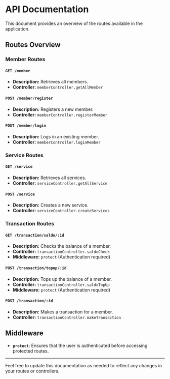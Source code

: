 # API Documentation

This document provides an overview of the routes available in the application.

## Routes Overview

### Member Routes

#### `GET /member`
- **Description:** Retrieves all members.
- **Controller:** `memberController.getAllMember`

#### `POST /member/register`
- **Description:** Registers a new member.
- **Controller:** `memberController.registerMember`

#### `POST /member/login`
- **Description:** Logs in an existing member.
- **Controller:** `memberController.loginMember`

### Service Routes

#### `GET /service`
- **Description:** Retrieves all services.
- **Controller:** `serviceController.getAllService`

#### `POST /service`
- **Description:** Creates a new service.
- **Controller:** `serviceController.createServices`

### Transaction Routes

#### `GET /transaction/saldo/:id`
- **Description:** Checks the balance of a member.
- **Controller:** `transactionController.saldoCheck`
- **Middleware:** `protect` (Authentication required)

#### `POST /transaction/topup/:id`
- **Description:** Tops up the balance of a member.
- **Controller:** `transactionController.saldoTopUp`
- **Middleware:** `protect` (Authentication required)

#### `POST /transaction/:id`
- **Description:** Makes a transaction for a member.
- **Controller:** `transactionController.makeTransaction`

## Middleware

- **`protect`**: Ensures that the user is authenticated before accessing protected routes.
---

Feel free to update this documentation as needed to reflect any changes in your routes or controllers.
